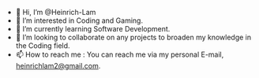 - 👋 Hi, I’m @Heinrich-Lam
- 👀 I’m interested in Coding and Gaming.
- 🌱 I’m currently learning Software Development.
- 💞️ I’m looking to collaborate on any projects to broaden my knowledge in the Coding field.
- 📫 How to reach me : You can reach me via my personal E-mail, heinrichlam2@gmail.com.

<!---
Heinrich-Lam/Heinrich-Lam is a ✨ special ✨ repository because its `README.md` (this file) appears on your GitHub profile.
You can click the Preview link to take a look at your changes.
--->
